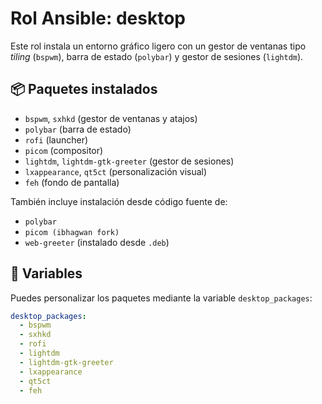 # Rol Ansible: desktop

Este rol instala un entorno gráfico ligero con un gestor de ventanas tipo *tiling* (`bspwm`), barra de estado (`polybar`) y gestor de sesiones (`lightdm`).

## 📦 Paquetes instalados

- `bspwm`, `sxhkd` (gestor de ventanas y atajos)
- `polybar` (barra de estado)
- `rofi` (launcher)
- `picom` (compositor)
- `lightdm`, `lightdm-gtk-greeter` (gestor de sesiones)
- `lxappearance`, `qt5ct` (personalización visual)
- `feh` (fondo de pantalla)

También incluye instalación desde código fuente de:
- `polybar`
- `picom (ibhagwan fork)`
- `web-greeter` (instalado desde `.deb`)

## 🔧 Variables

Puedes personalizar los paquetes mediante la variable `desktop_packages`:

```yaml
desktop_packages:
  - bspwm
  - sxhkd
  - rofi
  - lightdm
  - lightdm-gtk-greeter
  - lxappearance
  - qt5ct
  - feh
